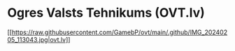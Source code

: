 # Ogres Valsts Tehnikums (OVT.lv)
[[https://raw.githubusercontent.com/GamebP/ovt/main/.github/IMG_20240205_113043.jpg|ovt.lv]]
